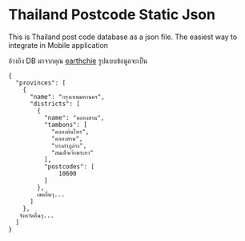 # Thailand Postcode Static Json
This is Thailand post code database as a json file. The easiest way to integrate in Mobile application

อ้างอิง DB มาจากคุณ [earthchie](https://github.com/earthchie/jquery.Thailand.js)
รูปแบบข้อมูลจะเป็น

```
{
  "provinces": [
    {
      "name": "กรุงเทพมหานคร",
      "districts": [
        {
          "name": "คลองสาน",
          "tambons": [
            "คลองต้นไทร",
            "คลองสาน",
            "บางลำภูล่าง",
            "สมเด็จเจ้าพระยา"
          ],
          "postcodes": [
              10600
          ]
        },
        เขตอื่นๆ...
      ]
    },
   จังหวัดอื่นๆ...
  ]
}
```
